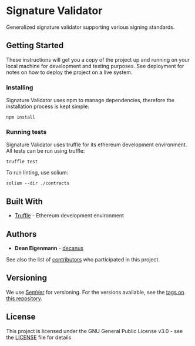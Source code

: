 # Signature Validator

Generalized signature validator supporting various signing standards.

## Getting Started

These instructions will get you a copy of the project up and running on your local machine for development and testing purposes. See deployment for notes on how to deploy the project on a live system.

### Installing

Signature Validator uses npm to manage dependencies, therefore the installation process is kept simple:

```
npm install
```

### Running tests

Signature Validator uses truffle for its ethereum development environment. All tests can be run using truffle:

```
truffle test
```

To run linting, use solium:

```
solium --dir ./contracts
```

## Built With
* [Truffle](https://github.com/trufflesuite/truffle) - Ethereum development environment 

## Authors

* **Dean Eigenmann** - [decanus](https://github.com/decanus)

See also the list of [contributors](https://github.com/DexyProject/SignatureValidator/contributors) who participated in this project.

## Versioning

We use [SemVer](http://semver.org/) for versioning. For the versions available, see the [tags on this repository](https://github.com/DexyProject/SignatureValidator/tags).

## License

This project is licensed under the GNU General Public License v3.0 - see the [LICENSE](LICENSE) file for details
